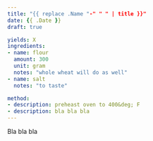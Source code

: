 ```yaml
---
title: "{{ replace .Name "-" " " | title }}"
date: {{ .Date }}
draft: true

yields: X
ingredients:
- name: flour
  amount: 300
  unit: gram
  notes: "whole wheat will do as well"
- name: salt
  notes: "to taste"

method:
- description: preheast oven to 400&deg; F
- description: bla bla bla
---
```


Bla bla bla

